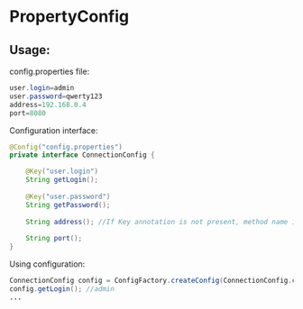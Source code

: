 # PropertyConfig

## Usage:

config.properties file:
```java properties
user.login=admin
user.password=qwerty123
address=192.168.0.4
port=8080
```
Configuration interface:
```java
@Config("config.properties")
private interface ConnectionConfig {

    @Key("user.login")
    String getLogin();
    
    @Key("user.password")
    String getPassword();
    
    String address(); //If Key annotation is not present, method name is used instead
    
    String port();
}
```
Using configuration:
```java
ConnectionConfig config = ConfigFactory.createConfig(ConnectionConfig.class);
config.getLogin(); //admin
...
```
